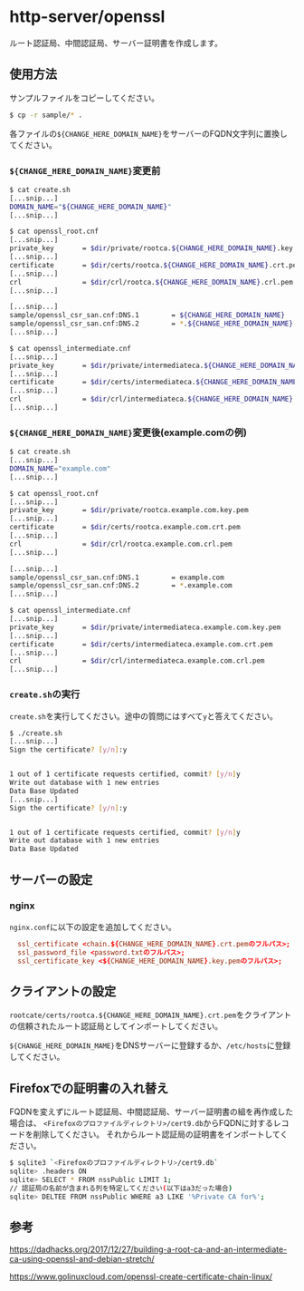 # http-server/openssl

ルート認証局、中間認証局、サーバー証明書を作成します。

## 使用方法

サンプルファイルをコピーしてください。

```bash
$ cp -r sample/* .
```

各ファイルの`${CHANGE_HERE_DOMAIN_NAME}`をサーバーのFQDN文字列に置換してください。

### `${CHANGE_HERE_DOMAIN_NAME}`変更前

```bash
$ cat create.sh
[...snip...]
DOMAIN_NAME="${CHANGE_HERE_DOMAIN_NAME}"
[...snip...]
```

```bash
$ cat openssl_root.cnf
[...snip...]
private_key       = $dir/private/rootca.${CHANGE_HERE_DOMAIN_NAME}.key.pem
[...snip...]
certificate       = $dir/certs/rootca.${CHANGE_HERE_DOMAIN_NAME}.crt.pem
[...snip...]
crl               = $dir/crl/rootca.${CHANGE_HERE_DOMAIN_NAME}.crl.pem
[...snip...]
```

```bash
[...snip...]
sample/openssl_csr_san.cnf:DNS.1        = ${CHANGE_HERE_DOMAIN_NAME}
sample/openssl_csr_san.cnf:DNS.2        = *.${CHANGE_HERE_DOMAIN_NAME}
[...snip...]
```

```bash
$ cat openssl_intermediate.cnf
[...snip...]
private_key       = $dir/private/intermediateca.${CHANGE_HERE_DOMAIN_NAME}.key.pem
[...snip...]
certificate       = $dir/certs/intermediateca.${CHANGE_HERE_DOMAIN_NAME}.crt.pem
[...snip...]
crl               = $dir/crl/intermediateca.${CHANGE_HERE_DOMAIN_NAME}.crl.pem
[...snip...]
```

### `${CHANGE_HERE_DOMAIN_NAME}`変更後(example.comの例)

```bash
$ cat create.sh
[...snip...]
DOMAIN_NAME="example.com"
[...snip...]
```

```bash
$ cat openssl_root.cnf
[...snip...]
private_key       = $dir/private/rootca.example.com.key.pem
[...snip...]
certificate       = $dir/certs/rootca.example.com.crt.pem
[...snip...]
crl               = $dir/crl/rootca.example.com.crl.pem
[...snip...]
```

```bash
[...snip...]
sample/openssl_csr_san.cnf:DNS.1        = example.com
sample/openssl_csr_san.cnf:DNS.2        = *.example.com
[...snip...]
```

```bash
$ cat openssl_intermediate.cnf
[...snip...]
private_key       = $dir/private/intermediateca.example.com.key.pem
[...snip...]
certificate       = $dir/certs/intermediateca.example.com.crt.pem
[...snip...]
crl               = $dir/crl/intermediateca.example.com.crl.pem
[...snip...]
```

### `create.sh`の実行

`create.sh`を実行してください。途中の質問にはすべて`y`と答えてください。

```bash
$ ./create.sh
[...snip...]
Sign the certificate? [y/n]:y


1 out of 1 certificate requests certified, commit? [y/n]y
Write out database with 1 new entries
Data Base Updated
[...snip...]
Sign the certificate? [y/n]:y


1 out of 1 certificate requests certified, commit? [y/n]y
Write out database with 1 new entries
Data Base Updated
```

## サーバーの設定

### nginx

`nginx.conf`に以下の設定を追加してください。

```conf
  ssl_certificate <chain.${CHANGE_HERE_DOMAIN_NAME}.crt.pemのフルパス>;
  ssl_password_file <password.txtのフルパス>;
  ssl_certificate_key <${CHANGE_HERE_DOMAIN_NAME}.key.pemのフルパス>;
```

## クライアントの設定

`rootcate/certs/rootca.${CHANGE_HERE_DOMAIN_NAME}.crt.pem`をクライアントの信頼されたルート認証局としてインポートしてください。

`${CHANGE_HERE_DOMAIN_MAME}`をDNSサーバーに登録するか、`/etc/hosts`に登録してください。

## Firefoxでの証明書の入れ替え

FQDNを変えずにルート認証局、中間認証局、サーバー証明書の組を再作成した場合は、
`<Firefoxのプロファイルディレクトリ>/cert9.db`からFQDNに対するレコードを削除してください。
それからルート認証局の証明書をインポートしてください。

```bash
$ sqlite3 `<Firefoxのプロファイルディレクトリ>/cert9.db`
sqlite> .headers ON
sqlite> SELECT * FROM nssPublic LIMIT 1;
// 認証局の名前が含まれる列を特定してください(以下はa3だった場合)
sqlite> DELTEE FROM nssPublic WHERE a3 LIKE '%Private CA for%';
```

## 参考

<https://dadhacks.org/2017/12/27/building-a-root-ca-and-an-intermediate-ca-using-openssl-and-debian-stretch/>

<https://www.golinuxcloud.com/openssl-create-certificate-chain-linux/>
